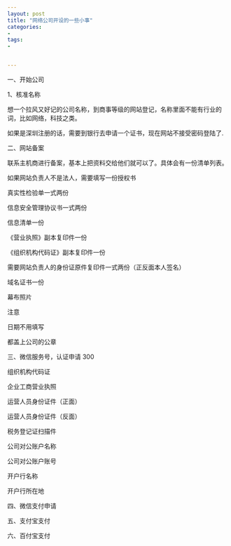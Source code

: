 ```yaml
---
layout: post
title: "网络公司开设的一些小事"
categories:
- 
tags:
- 


---
```


一、开始公司

1、核准名称

想一个拉风又好记的公司名称，到商事等级的网站登记，名称里面不能有行业的词，比如网络，科技之类。

如果是深圳注册的话，需要到银行去申请一个证书，现在网站不接受密码登陆了.


二、网站备案

联系主机商进行备案，基本上把资料交给他们就可以了。具体会有一份清单列表。

如果网站负责人不是法人，需要填写一份授权书

真实性检验单一式两份

信息安全管理协议书一式两份

信息清单一份

《营业执照》副本复印件一份

《组织机构代码证》副本复印件一份

需要网站负责人的身份证原件复印件一式两份（正反面本人签名）

域名证书一份

幕布照片

注意

日期不用填写

都盖上公司的公章

三、微信服务号，认证申请 300

组织机构代码证

企业工商营业执照

运营人员身份证件（正面）

运营人员身份证件（反面）

税务登记证扫描件

公司对公账户名称

公司对公账户账号

开户行名称

开户行所在地

四、微信支付申请

五、支付宝支付

六、百付宝支付
